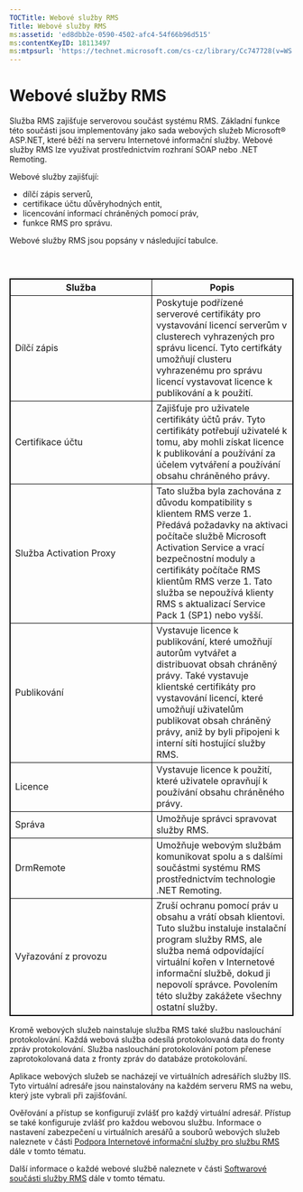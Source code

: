 ```yaml
---
TOCTitle: Webové služby RMS
Title: Webové služby RMS
ms:assetid: 'ed8dbb2e-0590-4502-afc4-54f66b96d515'
ms:contentKeyID: 18113497
ms:mtpsurl: 'https://technet.microsoft.com/cs-cz/library/Cc747728(v=WS.10)'
---
```


Webové služby RMS
=================

Služba RMS zajišťuje serverovou součást systému RMS. Základní funkce této součásti jsou implementovány jako sada webových služeb Microsoft® ASP.NET, které běží na serveru Internetové informační služby. Webové služby RMS lze využívat prostřednictvím rozhraní SOAP nebo .NET Remoting.

Webové služby zajišťují:

-   dílčí zápis serverů,
-   certifikace účtu důvěryhodných entit,
-   licencování informací chráněných pomocí práv,
-   funkce RMS pro správu.

Webové služby RMS jsou popsány v následující tabulce.

###  

 
<table style="border:1px solid black;">
<colgroup>
<col width="50%" />
<col width="50%" />
</colgroup>
<thead>
<tr class="header">
<th style="border:1px solid black;" >Služba</th>
<th style="border:1px solid black;" >Popis</th>
</tr>
</thead>
<tbody>
<tr class="odd">
<td style="border:1px solid black;">Dílčí zápis</td>
<td style="border:1px solid black;">Poskytuje podřízené serverové certifikáty pro vystavování licencí serverům v clusterech vyhrazených pro správu licencí. Tyto certifkáty umožňují clusteru vyhrazenému pro správu licencí vystavovat licence k publikování a k použití.</td>
</tr>
<tr class="even">
<td style="border:1px solid black;">Certifikace účtu</td>
<td style="border:1px solid black;">Zajišťuje pro uživatele certifikáty účtů práv. Tyto certifikáty potřebují uživatelé k tomu, aby mohli získat licence k publikování a používání za účelem vytváření a používání obsahu chráněného právy.</td>
</tr>
<tr class="odd">
<td style="border:1px solid black;">Služba Activation Proxy</td>
<td style="border:1px solid black;">Tato služba byla zachována z důvodu kompatibility s klientem RMS verze 1. Předává požadavky na aktivaci počítače službě Microsoft Activation Service a vrací bezpečnostní moduly a certifikáty počítače RMS klientům RMS verze 1. Tato služba se nepoužívá klienty RMS s aktualizací Service Pack 1 (SP1) nebo vyšší.</td>
</tr>
<tr class="even">
<td style="border:1px solid black;">Publikování</td>
<td style="border:1px solid black;">Vystavuje licence k publikování, které umožňují autorům vytvářet a distribuovat obsah chráněný právy. Také vystavuje klientské certifikáty pro vystavování licencí, které umožňují uživatelům publikovat obsah chráněný právy, aniž by byli připojeni k interní síti hostující služby RMS.</td>
</tr>
<tr class="odd">
<td style="border:1px solid black;">Licence</td>
<td style="border:1px solid black;">Vystavuje licence k použití, které uživatele opravňují k používání obsahu chráněného právy.</td>
</tr>
<tr class="even">
<td style="border:1px solid black;">Správa</td>
<td style="border:1px solid black;">Umožňuje správci spravovat služby RMS.</td>
</tr>
<tr class="odd">
<td style="border:1px solid black;">DrmRemote</td>
<td style="border:1px solid black;">Umožňuje webovým službám komunikovat spolu a s dalšími součástmi systému RMS prostřednictvím technologie .NET Remoting.</td>
</tr>
<tr class="even">
<td style="border:1px solid black;">Vyřazování z provozu</td>
<td style="border:1px solid black;">Zruší ochranu pomocí práv u obsahu a vrátí obsah klientovi. Tuto službu instaluje instalační program služby RMS, ale služba nemá odpovídající virtuální kořen v Internetové informační službě, dokud ji nepovolí správce. Povolením této služby zakážete všechny ostatní služby.</td>
</tr>
</tbody>
</table>
  
Kromě webových služeb nainstaluje služba RMS také službu naslouchání protokolování. Každá webová služba odesílá protokolovaná data do fronty zpráv protokolování. Služba naslouchání protokolování potom přenese zaprotokolovaná data z fronty zpráv do databáze protokolování.
  
Aplikace webových služeb se nacházejí ve virtuálních adresářích služby IIS. Tyto virtuální adresáře jsou nainstalovány na každém serveru RMS na webu, který jste vybrali při zajišťování.
  
Ověřování a přístup se konfigurují zvlášť pro každý virtuální adresář. Přístup se také konfiguruje zvlášť pro každou webovou službu. Informace o nastavení zabezpečení u virtuálních aresářů a souborů webových služeb naleznete v části [Podpora Internetové informační služby pro službu RMS](https://technet.microsoft.com/bd4dc69f-1e4e-4e95-9ae2-c925d8a14d4c) dále v tomto tématu.
  
Další informace o každé webové službě naleznete v části [Softwarové součásti služby RMS](https://technet.microsoft.com/e38a840e-f390-48fd-8354-50108a64f5ca) dále v tomto tématu.
